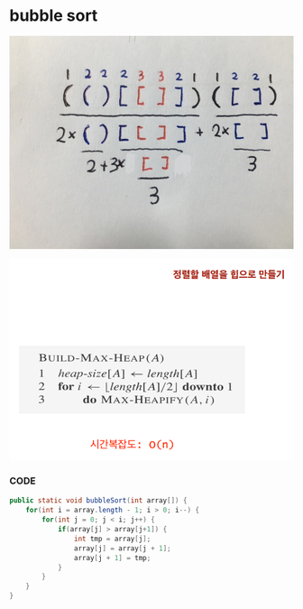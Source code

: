 # bubble sort

![](../.gitbook/assets/image%20%2839%29.png)

>

![](../.gitbook/assets/image%20%2852%29.png)

### CODE

```java
public static void bubbleSort(int array[]) {
	for(int i = array.length - 1; i > 0; i--) {
		for(int j = 0; j < i; j++) {
			if(array[j] > array[j+1]) {
				int tmp = array[j];
				array[j] = array[j + 1];
				array[j + 1] = tmp;
			}
		}
	}
}
```

